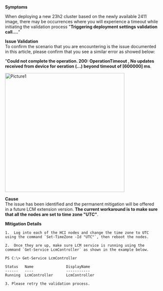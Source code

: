
**Symptoms**
  
When deploying a new 23h2 cluster based on the newly available 2411 image, there may be occurrences where you will experience a timeout while initiating the validation process "**Triggering deployment settings validation call....**"



**Issue Validation**  
To confirm the scenario that you are encountering is the issue documented in this article, please confirm that you see a similar error as showed below:

"**Could not complete the operation. 200: OperationTimeout , No updates received from device for oeration (...) beyond timeout of [600000] ms**.


<img width="392" alt="Picture1" src="https://github.com/user-attachments/assets/82dc34cf-034b-44bc-a982-2186244da046">


**Cause**  
The issue has been identified and the permanent mitigation will be offered in a future LCM extension version. **The current workaround is to make sure that all the nodes are set to time zone "UTC"**.

**Mitigation Details**  

```
1.  Log into each of the HCI nodes and change the time zone to UTC using the command `Set-TimeZone -Id "UTC"`, then reboot the nodes.

2.  Once they are up, make sure LCM service is running using the command `Get-Service LcmController` as shown in the example below.  
    
PS C:\> Get-Service LcmController

Status   Name               DisplayName
------   ----               -----------
Running  LcmController      LcmController

3. Please retry the validation process.
```
